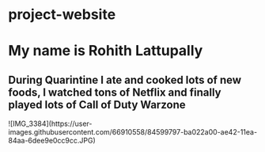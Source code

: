 # project-website
<h1> My name is Rohith Lattupally</h1>
<h2> During Quarintine I ate and cooked lots of new foods, I watched tons of Netflix and finally played lots of Call of Duty Warzone</h2>
![IMG_3384](https://user-images.githubusercontent.com/66910558/84599797-ba022a00-ae42-11ea-84aa-6dee9e0cc9cc.JPG)
